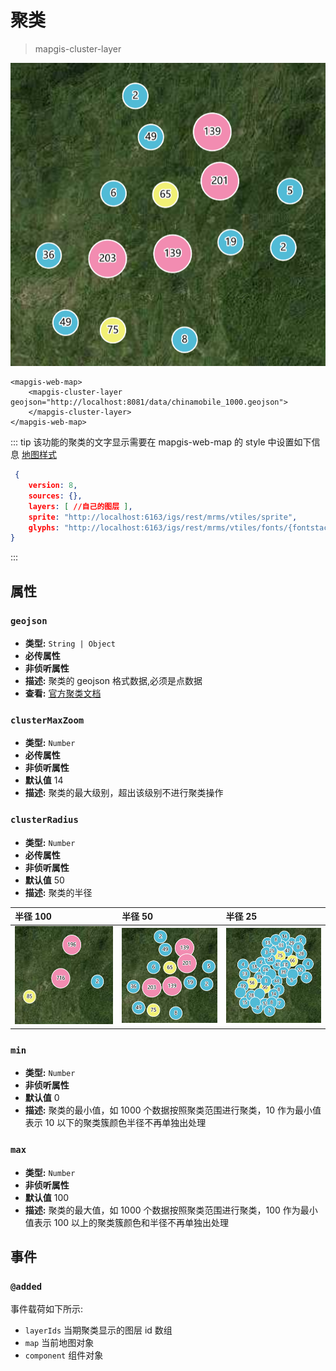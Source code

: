 # 聚类

> mapgis-cluster-layer

![聚类](./cluster.png)

```vue
<mapgis-web-map>
    <mapgis-cluster-layer geojson="http://localhost:8081/data/chinamobile_1000.geojson">
    </mapgis-cluster-layer>
</mapgis-web-map>
```

::: tip
该功能的聚类的文字显示需要在 mapgis-web-map 的 style 中设置如下信息 [地图样式]()

```json
 {
    version: 8,
    sources: {},
    layers: [ //自己的图层 ],
    sprite: "http://localhost:6163/igs/rest/mrms/vtiles/sprite",
    glyphs: "http://localhost:6163/igs/rest/mrms/vtiles/fonts/{fontstack}/{range}.pbf", //没有该字体信息无法显示聚类文字
}
```

:::

## 属性

### `geojson`

- **类型:** `String | Object`
- **必传属性**
- **非侦听属性**
- **描述:** 聚类的 geojson 格式数据,必须是点数据
- **查看:** [官方聚类文档](https://docs.mapbox.com/mapbox-gl-js/example/cluster/)

### `clusterMaxZoom`

- **类型:** `Number`
- **必传属性**
- **非侦听属性**
- **默认值** 14
- **描述:** 聚类的最大级别，超出该级别不进行聚类操作

### `clusterRadius`

- **类型:** `Number`
- **必传属性**
- **非侦听属性**
- **默认值** 50
- **描述:** 聚类的半径

| 半径 100                        | 半径 50                        | 半径 25                        |
| :------------------------------ | :----------------------------- | :----------------------------- |
| ![100](./cluster_radiu_100.png) | ![100](./cluster_radiu_50.png) | ![100](./cluster_radiu_25.png) |

### `min`

- **类型:** `Number`
- **非侦听属性**
- **默认值** 0
- **描述:** 聚类的最小值，如 1000 个数据按照聚类范围进行聚类，10 作为最小值表示 10 以下的聚类簇颜色半径不再单独出处理

### `max`

- **类型:** `Number`
- **非侦听属性**
- **默认值** 100
- **描述:** 聚类的最大值，如 1000 个数据按照聚类范围进行聚类，100 作为最小值表示 100 以上的聚类簇颜色和半径不再单独出处理

## 事件

### `@added`

事件载荷如下所示:

- `layerIds` 当期聚类显示的图层 id 数组
- `map` 当前地图对象
- `component` 组件对象

